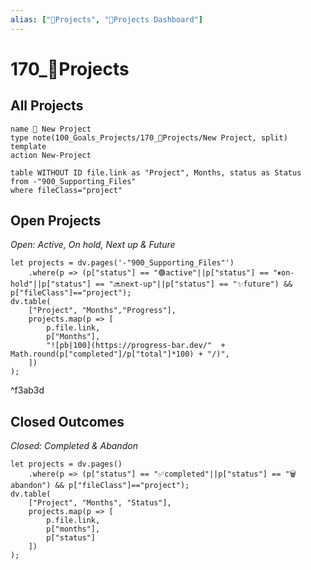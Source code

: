```yaml
---
alias: ["💎Projects", "💎Projects Dashboard"]
---
```


# 170_💎Projects

## All Projects
```button
name 💎 New Project
type note(100_Goals_Projects/170_💎Projects/New Project, split) template
action New-Project
```
~~~dataview
table WITHOUT ID file.link as "Project", Months, status as Status
from -"900_Supporting_Files"
where fileClass="project"
~~~

## Open Projects  
*Open: Active, On hold, Next up & Future*
```dataviewjs
let projects = dv.pages('-"900_Supporting_Files"')
    .where(p => (p["status"] == "🟢active"||p["status"] == "⏸on-hold"||p["status"] == "🔜next-up"||p["status"] == "✨future") && p["fileClass"]=="project");
dv.table(
    ["Project", "Months","Progress"],
    projects.map(p => [
        p.file.link,
        p["Months"],
        "![pb|100](https://progress-bar.dev/"  + Math.round(p["completed"]/p["total"]*100) + "/)",
    ])
);
```

^f3ab3d

## Closed Outcomes
*Closed: Completed & Abandon*
```dataviewjs
let projects = dv.pages()
    .where(p => (p["status"] == "✅completed"||p["status"] == "🗑️abandon") && p["fileClass"]=="project");
dv.table(
    ["Project", "Months", "Status"],
    projects.map(p => [
        p.file.link,
        p["months"],
        p["status"]
    ])
);
```

